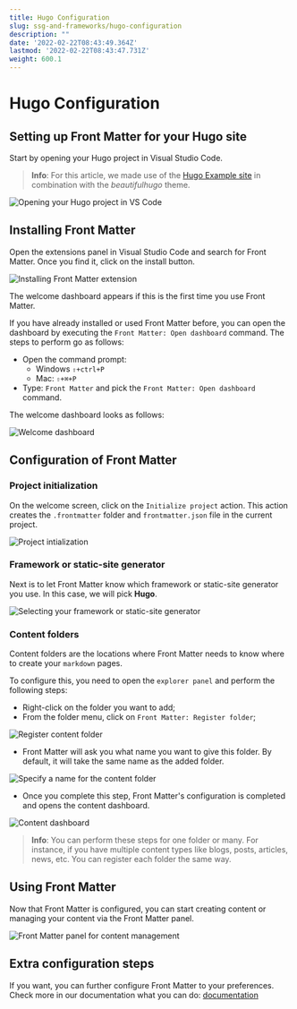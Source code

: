 ```yaml
---
title: Hugo Configuration
slug: ssg-and-frameworks/hugo-configuration
description: ""
date: '2022-02-22T08:43:49.364Z'
lastmod: '2022-02-22T08:43:47.731Z'
weight: 600.1
---
```


# Hugo Configuration

## Setting up Front Matter for your Hugo site

Start by opening your Hugo project in Visual Studio Code.

> **Info**: For this article, we made use of the
> [Hugo Example site](https://github.com/gohugoio/hugoBasicExample) in combination with the
> _beautifulhugo_ theme.

![Opening your Hugo project in VS Code](/hugo-configuration/hugo-configuration1.png)

## Installing Front Matter

Open the extensions panel in Visual Studio Code and search for Front Matter. Once you find it, click
on the install button.

![Installing Front Matter extension](/hugo-configuration/hugo-configuration2.png)

The welcome dashboard appears if this is the first time you use Front Matter.

If you have already installed or used Front Matter before, you can open the dashboard by executing
the `Front Matter: Open dashboard` command. The steps to perform go as follows:

- Open the command prompt:
  - Windows `⇧+ctrl+P`
  - Mac: `⇧+⌘+P`
- Type: `Front Matter` and pick the `Front Matter: Open dashboard` command.

The welcome dashboard looks as follows:

![Welcome dashboard](/hugo-configuration/hugo-configuration3.png)

## Configuration of Front Matter

### Project initialization

On the welcome screen, click on the `Initialize project` action. This action creates the
`.frontmatter` folder and `frontmatter.json` file in the current project.

![Project intialization](/hugo-configuration/hugo-configuration4.png)

### Framework or static-site generator

Next is to let Front Matter know which framework or static-site generator you use. In this case, we
will pick **Hugo**.

![Selecting your framework or static-site generator](/hugo-configuration/hugo-configuration5.png)

### Content folders

Content folders are the locations where Front Matter needs to know where to create your `markdown` pages.

To configure this, you need to open the `explorer panel` and perform the following steps:

- Right-click on the folder you want to add;
- From the folder menu, click on `Front Matter: Register folder`;

![Register content folder](/hugo-configuration/hugo-configuration6.png)

- Front Matter will ask you what name you want to give this folder. By default, it will take the
  same name as the added folder.

![Specify a name for the content folder](/hugo-configuration/hugo-configuration7.png)

- Once you complete this step, Front Matter's configuration is completed and opens the content
  dashboard.

![Content dashboard](/hugo-configuration/hugo-configuration8.png)

> **Info**: You can perform these steps for one folder or many. For instance, if you have multiple
> content types like blogs, posts, articles, news, etc. You can register each folder the same way.

## Using Front Matter

Now that Front Matter is configured, you can start creating content or managing your content via the
Front Matter panel.

![Front Matter panel for content management](/hugo-configuration/hugo-configuration9.png)

## Extra configuration steps

If you want, you can further configure Front Matter to your preferences. Check more in our
documentation what you can do: [documentation](/docs)

